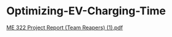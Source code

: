 # Optimizing-EV-Charging-Time
[ME 322 Project Report (Team Reapers) (1).pdf](https://github.com/user-attachments/files/16880561/ME.322.Project.Report.Team.Reapers.1.pdf)
